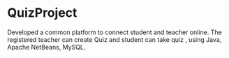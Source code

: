 # QuizProject
Developed a common platform to connect student and teacher online. The registered teacher can create Quiz and student can take quiz , using Java, Apache NetBeans, MySQL.
